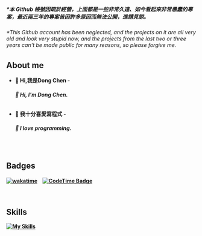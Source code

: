 
##### *本 Github 帳號因疏於經營，上面都是一些非常久遠、如今看起來非常愚蠢的專案，最近兩三年的專案皆因許多原因而無法公開，進請見諒。
###### *This Github account has been neglected, and the projects on it are all very old and look very stupid now, and the projects from the last two or three years can't be made public for many reasons, so please forgive me.

## About me
- <b>👋 Hi,我是Dong Chen<b>
-<h6>👋 Hi, I'm Dong Chen.<h6/>

- <b>👀 我十分喜愛寫程式<b>
-<h6>👀 I love programming.<h6/>

<br>

## Badges
[![wakatime](https://wakatime.com/badge/user/492fc258-3d49-4b49-ac92-6d7080f166ed/project/ebec94f0-2b06-4f6b-af4c-868cbee725f9.svg)](https://wakatime.com/badge/user/492fc258-3d49-4b49-ac92-6d7080f166ed/project/ebec94f0-2b06-4f6b-af4c-868cbee725f9)　[![CodeTime Badge](https://img.shields.io/endpoint?style=flat&color=&url=https%3A%2F%2Fapi.codetime.dev%2Fshield%3Fid%3D31211%26project%3D%26in=0)](https://codetime.dev)
 
<br>
 
## Skills
 
[![My Skills](https://skillicons.dev/icons?i=vscode,visualstudio,py,js,html,css,arduino,c,discord,bots,firebase,flask,django,figma,postman,replit,github,jquery,bootstrap,nodejs&perline=5)](https://skillicons.dev)
